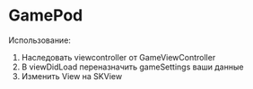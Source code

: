 # GamePod

Использование:

1. Наследовать viewcontroller от GameViewController
2. В viewDidLoad переназначить gameSettings ваши данные
3. Изменить View на SKView
